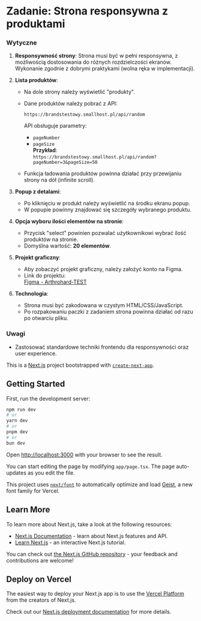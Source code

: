 # Zadanie: Strona responsywna z produktami

### Wytyczne

1. **Responsywność strony**: Strona musi być w pełni responsywna, z możliwością dostosowania do różnych rozdzielczości ekranów. Wykonanie zgodnie z dobrymi praktykami (wolna ręka w implementacji).

2. **Lista produktów**:

   - Na dole strony należy wyświetlić "produkty".
   - Dane produktów należy pobrać z API:

     ```
     https://brandstestowy.smallhost.pl/api/random
     ```

     API obsługuje parametry:

     - `pageNumber`
     - `pageSize`  
       **Przykład**:  
       `https://brandstestowy.smallhost.pl/api/random?pageNumber=3&pageSize=50`

   - Funkcja ładowania produktów powinna działać przy przewijaniu strony na dół (infinite scroll).

3. **Popup z detalami**:

   - Po kliknięciu w produkt należy wyświetlić na środku ekranu popup.
   - W popupie powinny znajdować się szczegóły wybranego produktu.

4. **Opcja wyboru ilości elementów na stronie**:

   - Przycisk "select" powinien pozwalać użytkownikowi wybrać ilość produktów na stronie.
   - Domyślna wartość: **20 elementów**.

5. **Projekt graficzny**:

   - Aby zobaczyć projekt graficzny, należy założyć konto na Figma.
   - Link do projektu:  
     [Figma - Arthrohard-TEST](https://www.figma.com/file/ZR8RRI5bqfYu6H4uRr0BPI/Arthrohard-TEST?type=design&node-id=0-1&mode=design)

6. **Technologia**:
   - Strona musi być zakodowana w czystym HTML/CSS/JavaScript.
   - Po rozpakowaniu paczki z zadaniem strona powinna działać od razu po otwarciu pliku.

### Uwagi

- Zastosować standardowe techniki frontendu dla responsywności oraz user experience.

This is a [Next.js](https://nextjs.org) project bootstrapped with [`create-next-app`](https://nextjs.org/docs/app/api-reference/cli/create-next-app).

## Getting Started

First, run the development server:

```bash
npm run dev
# or
yarn dev
# or
pnpm dev
# or
bun dev
```

Open [http://localhost:3000](http://localhost:3000) with your browser to see the result.

You can start editing the page by modifying `app/page.tsx`. The page auto-updates as you edit the file.

This project uses [`next/font`](https://nextjs.org/docs/app/building-your-application/optimizing/fonts) to automatically optimize and load [Geist](https://vercel.com/font), a new font family for Vercel.

## Learn More

To learn more about Next.js, take a look at the following resources:

- [Next.js Documentation](https://nextjs.org/docs) - learn about Next.js features and API.
- [Learn Next.js](https://nextjs.org/learn) - an interactive Next.js tutorial.

You can check out [the Next.js GitHub repository](https://github.com/vercel/next.js) - your feedback and contributions are welcome!

## Deploy on Vercel

The easiest way to deploy your Next.js app is to use the [Vercel Platform](https://vercel.com/new?utm_medium=default-template&filter=next.js&utm_source=create-next-app&utm_campaign=create-next-app-readme) from the creators of Next.js.

Check out our [Next.js deployment documentation](https://nextjs.org/docs/app/building-your-application/deploying) for more details.
